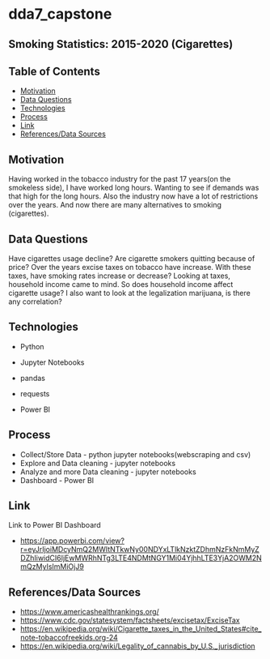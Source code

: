 # dda7_capstone

## Smoking Statistics: 2015-2020 (Cigarettes)

## Table of Contents
* [Motivation](#motivation)
* [Data Questions](#data-question)
* [Technologies](#technologies)
* [Process](#process)
* [Link](#link)
* [References/Data Sources](#references/data-sources)

## Motivation
  Having worked in the tobacco industry for the past 17 years(on the smokeless side), I have worked long hours. Wanting to see if demands was that high for the long hours. Also the industry now have a lot of restrictions over the years. And now there are many alternatives to smoking (cigarettes).


## Data Questions
  Have cigarettes usage decline? Are cigarette smokers quitting because of price?
  Over the years excise taxes on tobacco have increase. With these taxes, have smoking rates increase or decrease? Looking at taxes, household income came to mind. So does household income affect cigarette usage? I also want to look at the legalization marijuana, is there any correlation?


## Technologies
*  Python
*    Jupyter Notebooks
*    pandas
*    requests

*  Power BI


## Process
*  Collect/Store Data - python jupyter notebooks(webscraping and csv)
*  Explore and Data cleaning - jupyter notebooks
*  Analyze and more Data cleaning - jupyter notebooks
*  Dashboard - Power BI

## Link
Link to Power BI Dashboard
* https://app.powerbi.com/view?r=eyJrIjoiMDcyNmQ2MWItNTkwNy00NDYxLTlkNzktZDhmNzFkNmMyZDZhIiwidCI6IjEwMWRhNTg3LTE4NDMtNGY1Mi04YjhhLTE3YjA2OWM2NmQzMyIsImMiOjJ9

## References/Data Sources
*  https://www.americashealthrankings.org/
*  https://www.cdc.gov/statesystem/factsheets/excisetax/ExciseTax
*  https://en.wikipedia.org/wiki/Cigarette_taxes_in_the_United_States#cite_note-tobaccofreekids.org-24
*  https://en.wikipedia.org/wiki/Legality_of_cannabis_by_U.S._jurisdiction
